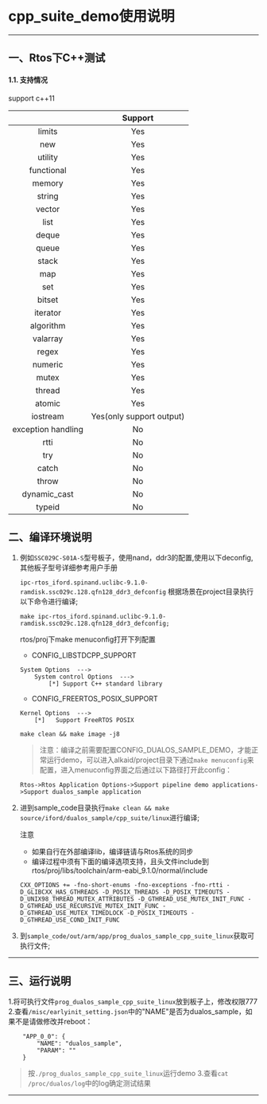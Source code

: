 ﻿# cpp_suite_demo使用说明

---
## 一、Rtos下C++测试
#### 1.1. 支持情况

support c++11

|                    |         Support          |
| :----------------: | :----------------------: |
|       limits       |           Yes            |
|        new         |           Yes            |
|      utility       |           Yes            |
|     functional     |           Yes            |
|       memory       |           Yes            |
|       string       |           Yes            |
|       vector       |           Yes            |
|        list        |           Yes            |
|       deque        |           Yes            |
|       queue        |           Yes            |
|       stack        |           Yes            |
|        map         |           Yes            |
|        set         |           Yes            |
|       bitset       |           Yes            |
|      iterator      |           Yes            |
|     algorithm      |           Yes            |
|      valarray      |           Yes            |
|       regex        |           Yes            |
|      numeric       |           Yes            |
|       mutex        |           Yes            |
|       thread       |           Yes            |
|       atomic       |           Yes            |
|      iostream      | Yes(only support output) |
| exception handling |            No            |
|        rtti        |            No            |
|        try         |            No            |
|       catch        |            No            |
|       throw        |            No            |
|    dynamic_cast    |            No            |
|       typeid       |            No            |

## 二、编译环境说明
1. 例如`SSC029C-S01A-S`型号板子，使用nand，ddr3的配置,使用以下deconfig,其他板子型号详细参考用户手册

    `ipc-rtos_iford.spinand.uclibc-9.1.0-ramdisk.ssc029c.128.qfn128_ddr3_defconfig`
    根据场景在project目录执行以下命令进行编译;

    `make ipc-rtos_iford.spinand.uclibc-9.1.0-ramdisk.ssc029c.128.qfn128_ddr3_defconfig;`

    rtos/proj下make menuconfig打开下列配置

    - CONFIG_LIBSTDCPP_SUPPORT

    ```
    System Options  --->
        System control Options  --->
            [*] Support C++ standard library
    ```

    - CONFIG_FREERTOS_POSIX_SUPPORT

    ```
    Kernel Options  --->
        [*]   Support FreeRTOS POSIX
    ```

    `make clean && make image -j8`

    > 注意：编译之前需要配置CONFIG_DUALOS_SAMPLE_DEMO，才能正常运行demo，可以进入alkaid/project目录下通过`make menuconfig`来配置，进入menuconfig界面之后通过以下路径打开此config：

    `Rtos->Rtos Application Options->Support pipeline demo applications->Support dualos_sample application`

2. 进到sample_code目录执行`make clean && make source/iford/dualos_sample/cpp_suite/linux`进行编译;

    注意

    - 如果自行在外部编译lib，编译链请与Rtos系统的同步
    - 编译过程中须有下面的编译选项支持，且头文件include到rtos/proj/libs/toolchain/arm-eabi_9.1.0/normal/include

    ```
    CXX_OPTIONS += -fno-short-enums -fno-exceptions -fno-rtti -D_GLIBCXX_HAS_GTHREADS -D_POSIX_THREADS -D_POSIX_TIMEOUTS -D_UNIX98_THREAD_MUTEX_ATTRIBUTES -D_GTHREAD_USE_MUTEX_INIT_FUNC -D_GTHREAD_USE_RECURSIVE_MUTEX_INIT_FUNC -D_GTHREAD_USE_MUTEX_TIMEDLOCK -D_POSIX_TIMEOUTS -D_GTHREAD_USE_COND_INIT_FUNC
    ```

3. 到`sample_code/out/arm/app/prog_dualos_sample_cpp_suite_linux`获取可执行文件;

---
## 三、运行说明
1.将可执行文件`prog_dualos_sample_cpp_suite_linux`放到板子上，修改权限777
2.查看`/misc/earlyinit_setting.json`中的"NAME"是否为dualos_sample，如果不是请做修改并reboot：

```
    "APP_0_0": {
        "NAME": "dualos_sample",
        "PARAM": ""
    }
```

> 按`./prog_dualos_sample_cpp_suite_linux`运行demo
3.查看`cat /proc/dualos/log`中的log确定测试结果

---